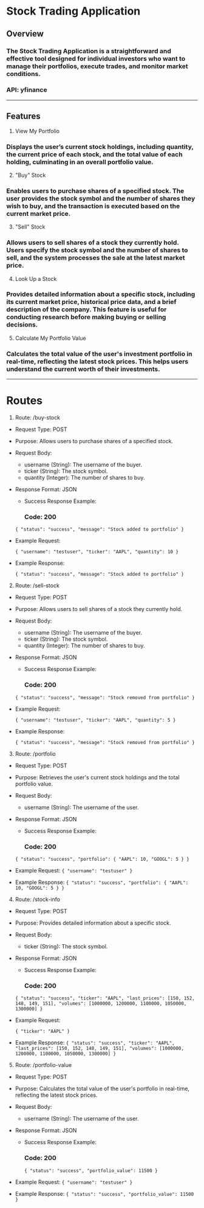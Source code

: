 # Stock Trading Application

## Overview
### The Stock Trading Application is a straightforward and effective tool designed for individual investors who want to manage their portfolios, execute trades, and monitor market conditions.

### API: yfinance 

------------------------------------------------------------------------------------------------------------------------------------------------------------------------------

## Features
1. View My Portfolio

### Displays the user’s current stock holdings, including quantity, the current price of each stock, and the total value of each holding, culminating in an overall portfolio value.

2. "Buy" Stock

### Enables users to purchase shares of a specified stock. The user provides the stock symbol and the number of shares they wish to buy, and the transaction is executed based on the current market price.

3. "Sell" Stock

### Allows users to sell shares of a stock they currently hold. Users specify the stock symbol and the number of shares to sell, and the system processes the sale at the latest market price.

4. Look Up a Stock

### Provides detailed information about a specific stock, including its current market price, historical price data, and a brief description of the company. This feature is useful for conducting research before making buying or selling decisions.

5. Calculate My Portfolio Value

### Calculates the total value of the user's investment portfolio in real-time, reflecting the latest stock prices. This helps users understand the current worth of their investments.

------------------------------------------------------------------------------------------------------------------------------------------------------------------------------

# Routes

1. Route: /buy-stock
  - Request Type: POST
  - Purpose: Allows users to purchase shares of a specified stock.
  - Request Body:
    - username (String): The username of the buyer.
    - ticker (String): The stock symbol. 
    - quantity (Integer): The number of shares to buy.
  - Response Format: JSON
    - Success Response Example:
      ### Code: 200
    `{
      "status": "success",
      "message": "Stock added to portfolio"
    }`

  - Example Request:

    `{
      "username": "testuser",
      "ticker": "AAPL",
      "quantity": 10
    }`

  - Example Response:

    `{
      "status": "success",
      "message": "Stock added to portfolio"
    }`


2. Route: /sell-stock
  - Request Type: POST
  - Purpose: Allows users to sell shares of a stock they currently hold.
  - Request Body:
    - username (String): The username of the buyer.
    - ticker (String): The stock symbol. 
    - quantity (Integer): The number of shares to buy.
  - Response Format: JSON
    - Success Response Example:
      ### Code: 200
    `{
      "status": "success",
      "message": "Stock removed from portfolio"
    }`

  - Example Request:

    `{
      "username": "testuser",
      "ticker": "AAPL",
      "quantity": 5
    }`

  - Example Response:

    `{
      "status": "success",
      "message": "Stock removed from portfolio"
    }`


3. Route: /portfolio
  - Request Type: POST
  - Purpose: Retrieves the user's current stock holdings and the total portfolio value.
  - Request Body: 
    - username (String): The username of the user.
  - Response Format: JSON
    - Success Response Example:
      ### Code: 200
    `{
      "status": "success",
      "portfolio": {
        "AAPL": 10,
        "GOOGL": 5
      }
    }`

  -  Example Request:
    `{
      "username": "testuser"
    }`

  - Example Response:
      `{
        "status": "success",
        "portfolio": {
          "AAPL": 10,
          "GOOGL": 5
        }
      }`


4. Route: /stock-info
  - Request Type: POST
  - Purpose: Provides detailed information about a specific stock.
  - Request Body: 
    - ticker (String): The stock symbol. 
  - Response Format: JSON
    - Success Response Example:
      ### Code: 200
    `{
      "status": "success",
      "ticker": "AAPL",
      "last_prices": [150, 152, 148, 149, 151],
      "volumes": [1000000, 1200000, 1100000, 1050000, 1300000]
    }`

  - Example Request:

    `{
      "ticker": "AAPL"
    }`

  - Example Response:
    `{
      "status": "success",
      "ticker": "AAPL",
      "last_prices": [150, 152, 148, 149, 151],
      "volumes": [1000000, 1200000, 1100000, 1050000, 1300000]
    }`


5. Route: /portfolio-value
  - Request Type: POST
  - Purpose: Calculates the total value of the user's portfolio in real-time, reflecting the latest stock prices.
  - Request Body: 
    - username (String): The username of the user.
  - Response Format: JSON
    - Success Response Example:
      ### Code: 200
      `{
        "status": "success",
        "portfolio_value": 11500
      }`

  - Example Request:
    `{
      "username": "testuser"
    }`

  - Example Response:
    `{
      "status": "success",
      "portfolio_value": 11500
    }`
